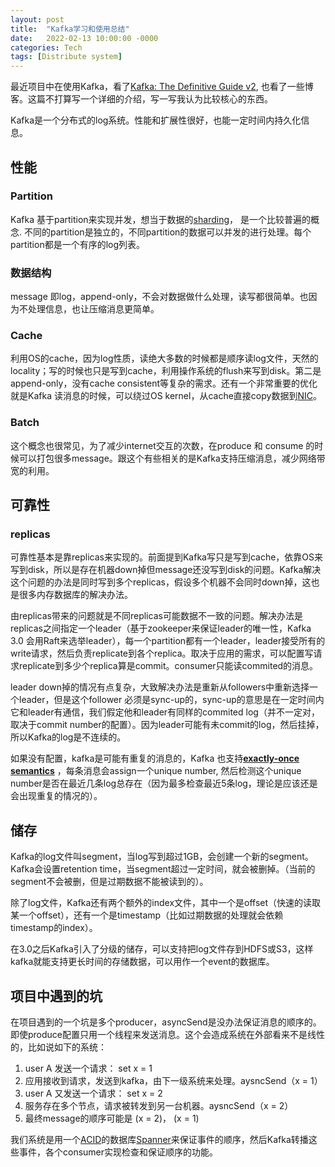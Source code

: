 ```yaml
---
layout: post
title:  "Kafka学习和使用总结"
date:   2022-02-13 10:00:00 -0000
categories: Tech
tags: [Distribute system] 
---
```


最近项目中在使用Kafka，看了[Kafka: The Definitive Guide v2](https://www.oreilly.com/library/view/kafka-the-definitive/9781492043072/), 也看了一些博客。这篇不打算写一个详细的介绍，写一写我认为比较核心的东西。

Kafka是一个分布式的log系统。性能和扩展性很好，也能一定时间内持久化信息。

## 性能
### Partition
Kafka 基于partition来实现并发，想当于数据的[sharding](https://www.investopedia.com/terms/s/sharding.asp#:~:text=Sharding%20is%20a%20database%20partitioning,process%20more%20transactions%20per%20second.&text=Sharding%20can%20help%20reduce%20the,blockchain%20network%20into%20separate%20shards.)， 是一个比较普遍的概念. 不同的partition是独立的，不同partition的数据可以并发的进行处理。每个partition都是一个有序的log列表。

### 数据结构
message 即log，append-only，不会对数据做什么处理，读写都很简单。也因为不处理信息，也让压缩消息更简单。

### Cache
利用OS的cache，因为log性质，读绝大多数的时候都是顺序读log文件，天然的locality；写的时候也只是写到cache，利用操作系统的flush来写到disk。第二是append-only，没有cache consistent等复杂的需求。还有一个非常重要的优化就是Kafka 读消息的时候，可以绕过OS kernel，从cache直接copy数据到[NIC](https://www.techtarget.com/searchnetworking/definition/network-interface-card)。

### Batch
这个概念也很常见，为了减少internet交互的次数，在produce 和 consume 的时候可以打包很多message。跟这个有些相关的是Kafka支持压缩消息，减少网络带宽的利用。

## 可靠性
### replicas
可靠性基本是靠replicas来实现的。前面提到Kafka写只是写到cache，依靠OS来写到disk，所以是存在机器down掉但message还没写到disk的问题。Kafka解决这个问题的办法是同时写到多个replicas，假设多个机器不会同时down掉，这也是很多内存数据库的解决办法。

由replicas带来的问题就是不同replicas可能数据不一致的问题。解决办法是replicas之间指定一个leader（基于zookeeper来保证leader的唯一性，Kafka 3.0 会用Raft来选举leader），每一个partition都有一个leader，leader接受所有的write请求，然后负责replicate到各个replica。取决于应用的需求，可以配置写请求replicate到多少个replica算是commit。consumer只能读commited的消息。

leader down掉的情况有点复杂，大致解决办法是重新从followers中重新选择一个leader，但是这个follower 必须是sync-up的，sync-up的意思是在一定时间内它和leader有通信，我们假定他和leader有同样的commited log（并不一定对，取决于commit number的配置）。因为leader可能有未commit的log，然后挂掉，所以Kafka的log是不连续的。

如果没有配置，kafka是可能有重复的消息的，Kafka 也支持[**exactly-once semantics**](https://www.confluent.io/blog/exactly-once-semantics-are-possible-heres-how-apache-kafka-does-it/) ，每条消息会assign一个unique number, 然后检测这个unique number是否在最近几条log总存在（因为最多检查最近5条log，理论是应该还是会出现重复的情况的）。

## 储存
Kafka的log文件叫segment，当log写到超过1GB，会创建一个新的segment。Kafka会设置retention time，当segment超过一定时间，就会被删掉。（当前的segment不会被删，但是过期数据不能被读到的）。

除了log文件，Kafka还有两个额外的index文件，其中一个是offset（快速的读取某一个offset），还有一个是timestamp（比如过期数据的处理就会依赖timestamp的index）。

在3.0之后Kafka引入了分级的储存，可以支持把log文件存到HDFS或S3，这样kafka就能支持更长时间的存储数据，可以用作一个event的数据库。

## 项目中遇到的坑

在项目遇到的一个坑是多个producer，asyncSend是没办法保证消息的顺序的。即使produce配置只用一个线程来发送消息。这个会造成系统在外部看来不是线性的，比如说如下的系统：
1. user A 发送一个请求： set x = 1 
2. 应用接收到请求，发送到kafka，由下一级系统来处理。aysncSend（x = 1）
3. user A 又发送一个请求： set x = 2
4. 服务存在多个节点，请求被转发到另一台机器。aysncSend（x = 2）
5. 最终message的顺序可能是 (x = 2)， (x = 1)

我们系统是用一个[ACID](https://en.wikipedia.org/wiki/ACID)的数据库[Spanner](https://softtwilight.github.io//%E6%8A%80%E6%9C%AF/2022/01/16/Spanner%E8%AE%BA%E6%96%87%E5%92%8C%E4%BD%BF%E7%94%A8%E6%80%BB%E7%BB%93.html)来保证事件的顺序，然后Kafka转播这些事件，各个consumer实现检查和保证顺序的功能。

